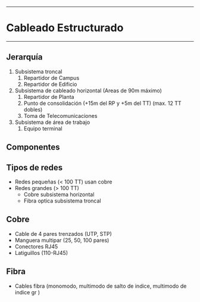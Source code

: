 
---
# Cableado Estructurado
---

## Jerarquía
1. Subsistema troncal
	1. Repartidor de Campus
	2. Repartidor de Edificio
2. Subsistema de cableado horizontal (Areas de 90m máximo)
	1. Repartidor de Planta
	2. Punto de consolidación (+15m del RP y +5m del TT) (max. 12 TT dobles)
	3. Toma de Telecomunicaciones 
3. Subsistema de área de trabajo
	1. Equipo terminal
## Componentes
## Tipos de redes
- Redes pequeñas (< 100 TT) usan cobre
- Redes grandes (> 100 TT)
	- Cobre subsistema horizontal
	- Fibra optica subsistema troncal
## Cobre
- Cable de 4 pares trenzados (UTP, STP)
- Manguera multipar (25, 50, 100 pares)
- Conectores RJ45
- Latiguillos (110-RJ45)
## Fibra
- Cables fibra (monomodo, multimodo de salto de indice, multimodo de indice gr )
